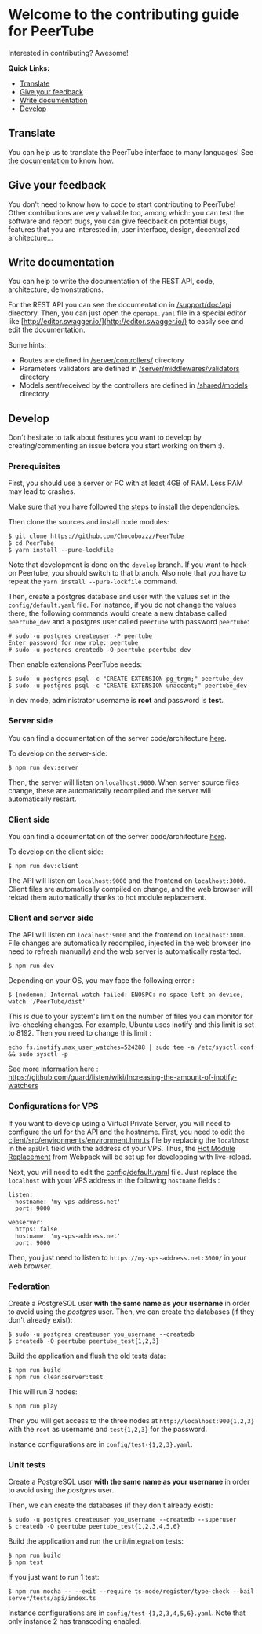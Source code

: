 # Welcome to the contributing guide for PeerTube

Interested in contributing? Awesome!

**Quick Links:**

  * [Translate](#translate)
  * [Give your feedback](#give-your-feedback)
  * [Write documentation](#write-documentation)
  * [Develop](#develop)


## Translate

You can help us to translate the PeerTube interface to many languages! See [the documentation](/support/doc/translation.md) to know how.


## Give your feedback

You don't need to know how to code to start contributing to PeerTube! Other
contributions are very valuable too, among which: you can test the software and
report bugs, you can give feedback on potential bugs, features that you are
interested in, user interface, design, decentralized architecture...


## Write documentation

You can help to write the documentation of the REST API, code, architecture,
demonstrations.

For the REST API you can see the documentation in [/support/doc/api](/support/doc/api) directory.
Then, you can just open the `openapi.yaml` file in a special editor like [http://editor.swagger.io/](http://editor.swagger.io/) to easily see and edit the documentation.

Some hints:
 * Routes are defined in [/server/controllers/](/server/controllers/) directory
 * Parameters validators are defined in [/server/middlewares/validators](/server/middlewares/validators) directory
 * Models sent/received by the controllers are defined in [/shared/models](/shared/models) directory


## Develop

Don't hesitate to talk about features you want to develop by creating/commenting an issue
before you start working on them :).

### Prerequisites

First, you should use a server or PC with at least 4GB of RAM. Less RAM may lead to crashes.

Make sure that you have followed 
[the steps](/support/doc/dependencies.md) 
to install the dependencies.

Then clone the sources and install node modules:

```
$ git clone https://github.com/Chocobozzz/PeerTube
$ cd PeerTube
$ yarn install --pure-lockfile
```

Note that development is done on the `develop` branch. If you want to hack on
Peertube, you should switch to that branch. Also note that you have to repeat
the `yarn install --pure-lockfile` command.

Then, create a postgres database and user with the values set in the
`config/default.yaml` file. For instance, if you do not change the values
there, the following commands would create a new database called `peertube_dev`
and a postgres user called `peertube` with password `peertube`:

```
# sudo -u postgres createuser -P peertube
Enter password for new role: peertube
# sudo -u postgres createdb -O peertube peertube_dev
```

Then enable extensions PeerTube needs:

```
$ sudo -u postgres psql -c "CREATE EXTENSION pg_trgm;" peertube_dev
$ sudo -u postgres psql -c "CREATE EXTENSION unaccent;" peertube_dev
```

In dev mode, administrator username is **root** and password is **test**.

### Server side

You can find a documentation of the server code/architecture [here](/support/doc/development/server/code.md).

To develop on the server-side:

```
$ npm run dev:server
```

Then, the server will listen on `localhost:9000`. When server source files
change, these are automatically recompiled and the server will automatically
restart.

### Client side

You can find a documentation of the server code/architecture
[here](/support/doc/development/client/code.md).


To develop on the client side:

```
$ npm run dev:client
```

The API will listen on `localhost:9000` and the frontend on `localhost:3000`.
Client files are automatically compiled on change, and the web browser will
reload them automatically thanks to hot module replacement.

### Client and server side

The API will listen on `localhost:9000` and the frontend on `localhost:3000`.
File changes are automatically recompiled, injected in the web browser (no need to refresh manually)
and the web server is automatically restarted.

```
$ npm run dev
```

Depending on your OS, you may face the following error :
```
$ [nodemon] Internal watch failed: ENOSPC: no space left on device, watch '/PeerTube/dist'
```

This is due to your system's limit on the number of files you can monitor for live-checking changes. For example, Ubuntu uses inotify and this limit is set to 8192. Then you need to change this limit :
```
echo fs.inotify.max_user_watches=524288 | sudo tee -a /etc/sysctl.conf && sudo sysctl -p
```

See more information here : https://github.com/guard/listen/wiki/Increasing-the-amount-of-inotify-watchers

### Configurations for VPS

If you want to develop using a Virtual Private Server, you will need to configure the url for the API and the hostname. First, you need to edit the [client/src/environments/environment.hmr.ts](client/src/environments/environment.hmr.ts) file by replacing the `localhost` in the `apiUrl` field with the address of your VPS. Thus, the [Hot Module Replacement](https://webpack.js.org/concepts/hot-module-replacement/) from Webpack will be set up for developping with live-reload.

Next, you will need to edit the [config/default.yaml](config/default.yaml) file. Just replace the `localhost` with your VPS address in the following `hostname` fields :
```
listen:
  hostname: 'my-vps-address.net'
  port: 9000

webserver:
  https: false
  hostname: 'my-vps-address.net'
  port: 9000
```

Then, you just need to listen to `https://my-vps-address.net:3000/` in your web browser.

### Federation

Create a PostgreSQL user **with the same name as your username** in order to avoid using the *postgres* user.
Then, we can create the databases (if they don't already exist):

```
$ sudo -u postgres createuser you_username --createdb
$ createdb -O peertube peertube_test{1,2,3}
```

Build the application and flush the old tests data:

```
$ npm run build
$ npm run clean:server:test
```

This will run 3 nodes:

```
$ npm run play
```

Then you will get access to the three nodes at `http://localhost:900{1,2,3}`
with the `root` as username and `test{1,2,3}` for the password.

Instance configurations are in `config/test-{1,2,3}.yaml`.

### Unit tests

Create a PostgreSQL user **with the same name as your username** in order to avoid using the *postgres* user.

Then, we can create the databases (if they don't already exist):

```
$ sudo -u postgres createuser you_username --createdb --superuser
$ createdb -O peertube peertube_test{1,2,3,4,5,6}
```

Build the application and run the unit/integration tests:

```
$ npm run build
$ npm test
```

If you just want to run 1 test:

```
$ npm run mocha -- --exit --require ts-node/register/type-check --bail server/tests/api/index.ts
```

Instance configurations are in `config/test-{1,2,3,4,5,6}.yaml`.
Note that only instance 2 has transcoding enabled.
